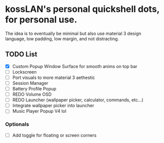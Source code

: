 # kossLAN's personal quickshell dots, for personal use.

The idea is to eventually be minimal but also use material 3 design language, low padding, low margin, and not distracting.

## TODO List 
- [x] Custom Popup Window Surface for smooth anims on top bar
- [ ] Lockscreen
- [ ] Port visuals to more material 3 aethestic 
- [ ] Session Manager
- [ ] Battery Profile Popup
- [ ] REDO Volume OSD
- [ ] REDO Launcher (wallpaper picker, calculator, commands, etc...)
- [ ] Integrate wallpaper picker into launcher
- [ ] Music Player Popup V4 lol

### Optionals
- [ ] Add toggle for floating or screen corners